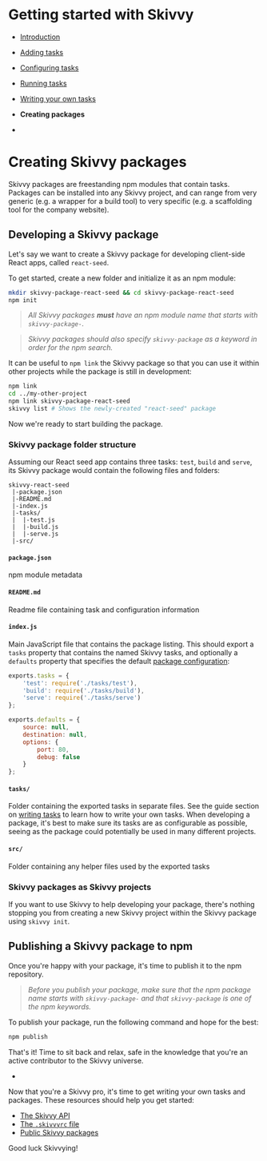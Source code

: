# Getting started with Skivvy

- [Introduction](00-introduction.md)
- [Adding tasks](01-adding-tasks.md)
- [Configuring tasks](02-configuring-tasks.md)
- [Running tasks](03-running-tasks.md)
- [Writing your own tasks](04-writing-tasks.md)
- **Creating packages**

-

# Creating Skivvy packages

Skivvy packages are freestanding npm modules that contain tasks. Packages can be installed into any Skivvy project, and can range from very generic (e.g. a wrapper for a build tool) to very specific (e.g. a scaffolding tool for the company website).

## Developing a Skivvy package

Let's say we want to create a Skivvy package for developing client-side React apps, called `react-seed`.

To get started, create a new folder and initialize it as an npm module:

```bash
mkdir skivvy-package-react-seed && cd skivvy-package-react-seed
npm init
```
> _All Skivvy packages **must** have an npm module name that starts with `skivvy-package-`._

> _Skivvy packages should also specify `skivvy-package` as a keyword in order for the npm search._

It can be useful to `npm link` the Skivvy package so that you can use it within other projects while the package is still in development:

```bash
npm link
cd ../my-other-project
npm link skivvy-package-react-seed
skivvy list # Shows the newly-created "react-seed" package
```

Now we're ready to start building the package.

### Skivvy package folder structure

Assuming our React seed app contains three tasks: `test`, `build` and `serve`, its Skivvy package would contain the following files and folders:

```
skivvy-react-seed
 |-package.json
 |-README.md
 |-index.js
 |-tasks/
 |  |-test.js
 |  |-build.js
 |  |-serve.js
 |-src/
```

#### `package.json`

npm module metadata


#### `README.md`

Readme file containing task and configuration information


#### `index.js`

Main JavaScript file that contains the package listing. This should export a `tasks` property that contains the named Skivvy tasks, and optionally a `defaults` property that specifies the default [package configuration](02-configuring-tasks.md#setting-package-configuration):

```javascript
exports.tasks = {
	'test': require('./tasks/test'),
	'build': require('./tasks/build'),
	'serve': require('./tasks/serve')
};

exports.defaults = {
	source: null,
	destination: null,
	options: {
		port: 80,
		debug: false
	}
};
```


#### `tasks/`

Folder containing the exported tasks in separate files. See the guide section on [writing tasks](04-writing-tasks) to learn how to write your own tasks. When developing a package, it's best to make sure its tasks are as configurable as possible, seeing as the package could potentially be used in many different projects.


#### `src/`

Folder containing any helper files used by the exported tasks


### Skivvy packages as Skivvy projects

If you want to use Skivvy to help developing your package, there's nothing stopping you from creating a new Skivvy project within the Skivvy package using `skivvy init`.


## Publishing a Skivvy package to npm

Once you're happy with your package, it's time to publish it to the npm repository.

> _Before you publish your package, make sure that the npm package name starts with `skivvy-package-` and that `skivvy-package` is one of the npm keywords._

To publish your package, run the following command and hope for the best:

```bash
npm publish
```

That's it! Time to sit back and relax, safe in the knowledge that you're an active contributor to the Skivvy universe.

-

Now that you're a Skivvy pro, it's time to get writing your own tasks and packages. These resources should help you get started:

- [The Skivvy API](../api.md)
- [The `.skivvyrc` file](../the-skivvyrc-file.md)
- [Public Skivvy packages](../public-skivvy-packages.md)

Good luck Skivvying!

